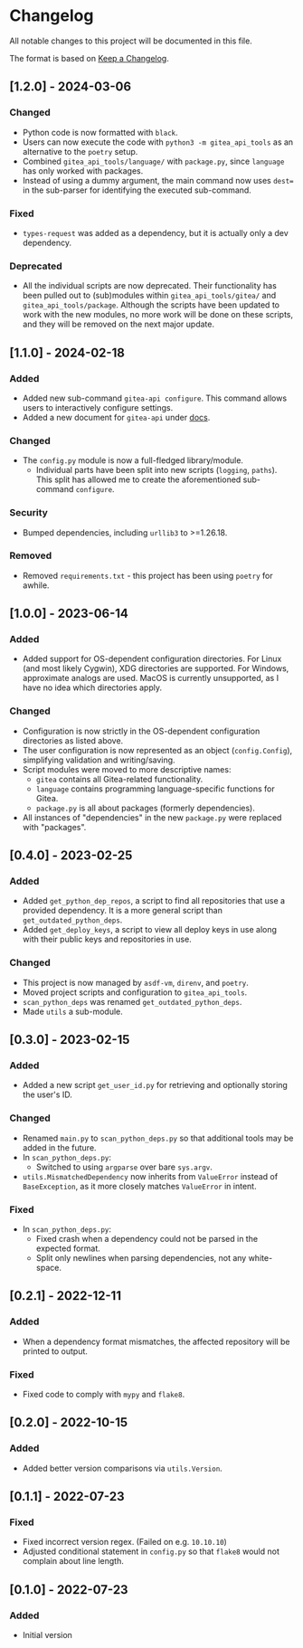 # Changelog
All notable changes to this project will be documented in this file.

The format is based on [Keep a Changelog](https://keepachangelog.com/en/1.0.0/).

## [1.2.0] - 2024-03-06
### Changed
- Python code is now formatted with `black`.
- Users can now execute the code with `python3 -m gitea_api_tools` as an alternative to the `poetry` setup.
- Combined `gitea_api_tools/language/` with `package.py`, since `language` has only worked with packages.
- Instead of using a dummy argument, the main command now uses `dest=` in the sub-parser for identifying the executed sub-command.

### Fixed
- `types-request` was added as a dependency, but it is actually only a dev dependency.

### Deprecated
- All the individual scripts are now deprecated. Their functionality has been pulled out to (sub)modules within `gitea_api_tools/gitea/` and `gitea_api_tools/package`. Although the scripts have been updated to work with the new modules, no more work will be done on these scripts, and they will be removed on the next major update.

## [1.1.0] - 2024-02-18
### Added
- Added new sub-command `gitea-api configure`. This command allows users to interactively configure settings.
- Added a new document for `gitea-api` under [docs](./docs).

### Changed
- The `config.py` module is now a full-fledged library/module.
    - Individual parts have been split into new scripts (`logging`, `paths`). This split has allowed me to create the aforementioned sub-command `configure`.

### Security
- Bumped dependencies, including `urllib3` to >=1.26.18.

### Removed
- Removed `requirements.txt` - this project has been using `poetry` for awhile.

## [1.0.0] - 2023-06-14
### Added
- Added support for OS-dependent configuration directories. For Linux (and most likely Cygwin), XDG directories are supported. For Windows, approximate analogs are used. MacOS is currently unsupported, as I have no idea which directories apply.

### Changed
- Configuration is now strictly in the OS-dependent configuration directories as listed above.
- The user configuration is now represented as an object (`config.Config`), simplifying validation and writing/saving.
- Script modules were moved to more descriptive names:
    - `gitea` contains all Gitea-related functionality.
    - `language` contains programming language-specific functions for Gitea.
    - `package.py` is all about packages (formerly dependencies).
- All instances of "dependencies" in the new `package.py` were replaced with "packages".

## [0.4.0] - 2023-02-25
### Added
- Added `get_python_dep_repos`, a script to find all repositories that use a provided dependency. It is a more general script than `get_outdated_python_deps`.
- Added `get_deploy_keys`, a script to view all deploy keys in use along with their public keys and repositories in use.

### Changed
- This project is now managed by `asdf-vm`, `direnv`, and `poetry`.
- Moved project scripts and configuration to `gitea_api_tools`.
- `scan_python_deps` was renamed `get_outdated_python_deps`.
- Made `utils` a sub-module.

## [0.3.0] - 2023-02-15
### Added
- Added a new script `get_user_id.py` for retrieving and optionally storing the user's ID.

### Changed
- Renamed `main.py` to `scan_python_deps.py` so that additional tools may be added in the future.
- In `scan_python_deps.py`:
    - Switched to using `argparse` over bare `sys.argv`.
- `utils.MismatchedDependency` now inherits from `ValueError` instead of `BaseException`, as it more closely matches `ValueError` in intent.

### Fixed
- In `scan_python_deps.py`:
    - Fixed crash when a dependency could not be parsed in the expected format.
    - Split only newlines when parsing dependencies, not any white-space.

## [0.2.1] - 2022-12-11
### Added
- When a dependency format mismatches, the affected repository will be printed to output.

### Fixed
- Fixed code to comply with `mypy` and `flake8`.

## [0.2.0] - 2022-10-15
### Added
- Added better version comparisons via `utils.Version`.

## [0.1.1] - 2022-07-23
### Fixed
- Fixed incorrect version regex. (Failed on e.g. `10.10.10`)
- Adjusted conditional statement in `config.py` so that `flake8` would not complain about line length.

## [0.1.0] - 2022-07-23
### Added
- Initial version
